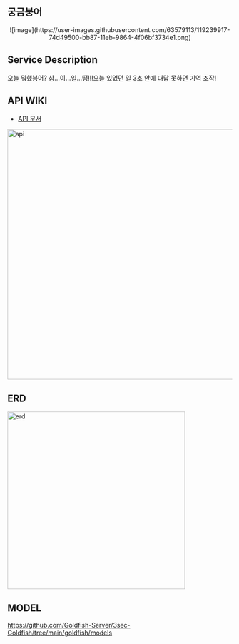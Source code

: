 ## 궁금붕어  
<div align="center">
![image](https://user-images.githubusercontent.com/63579113/119239917-74d49500-bb87-11eb-9864-4f06bf3734e1.png)
</div>

 ## Service Description 
 오늘 뭐했붕어? 삼...이...일...땡!!!오늘 있었던 일 3초 안에 대답 못하면 기억 조작!

 ## API WIKI 
- [API 문서](https://github.com/Goldfish-Server/3sec-Goldfish/wiki)  
<img width="561" alt="api" src="https://user-images.githubusercontent.com/63579113/119239030-2c19dd80-bb81-11eb-8752-09097263c483.png">


## ERD
<img width="398" alt="erd" src="https://user-images.githubusercontent.com/63579113/119239049-4b186f80-bb81-11eb-8c22-86db3f727c69.png">

## MODEL
https://github.com/Goldfish-Server/3sec-Goldfish/tree/main/goldfish/models
